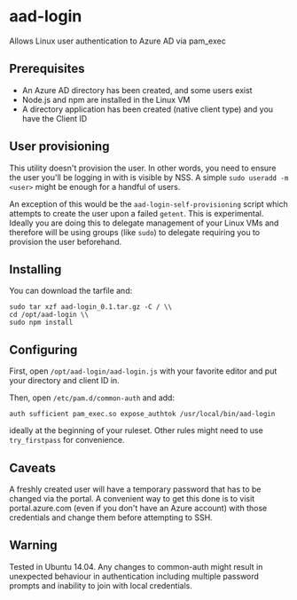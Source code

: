 # aad-login

Allows Linux user authentication to Azure AD via pam_exec

## Prerequisites

* An Azure AD directory has been created, and some users exist
* Node.js and npm are installed in the Linux VM
* A directory application has been created (native client type) and you have the Client ID

## User provisioning

This utility doesn't provision the user. In other words, you need to ensure the user
you'll be logging in with is visible by NSS. A simple `sudo useradd -m <user>` might
be enough for a handful of users.

An exception of this would be the `aad-login-self-provisioning` script which attempts
to create the user upon a failed `getent`. This is experimental. Ideally you are doing
this to delegate management of your Linux VMs and therefore will be using groups (like
`sudo`) to delegate requiring you to provision the user beforehand.

## Installing

You can download the tarfile and:

    sudo tar xzf aad-login_0.1.tar.gz -C / \\
    cd /opt/aad-login \\
    sudo npm install

## Configuring

First, open `/opt/aad-login/aad-login.js` with your favorite editor and put your directory
and client ID in.

Then, open `/etc/pam.d/common-auth` and add:

    auth sufficient pam_exec.so expose_authtok /usr/local/bin/aad-login

ideally at the beginning of your ruleset. Other rules might need to use `try_firstpass` for
convenience.

## Caveats

A freshly created user will have a temporary password that has to be changed via the portal. A
convenient way to get this done is to visit portal.azure.com (even if you don't have an Azure
account) with those credentials and change them before attempting to SSH.

## Warning

Tested in Ubuntu 14.04. Any changes to common-auth might result in unexpected behaviour in
authentication including multiple password prompts and inability to join with local credentials.
